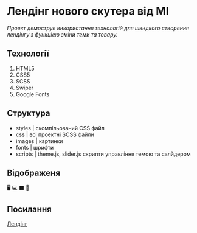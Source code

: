 # Лендінг нового скутера від MI

_Проект демоструе використання технологій для швидкого створення лендінгу з функціею зміни теми та товару._


## Технології

  1. HTML5
  2. CSS5
  3. SCSS
  4. Swiper
  5. Google Fonts


## Структура

  - styles  | скомпільований CSS файл
  - css     | всі проектні SCSS файли
  - images  | картинки
  - fonts   | шрифти
  - scripts | theme.js, slider.js скрипти управління темою та салйдером

     
## Відображеня 

  🖥️ 💻 ⬛ 📱
  
     
## Посилання

  [Лендінг](https://drkr24.github.io/Scooter/)

